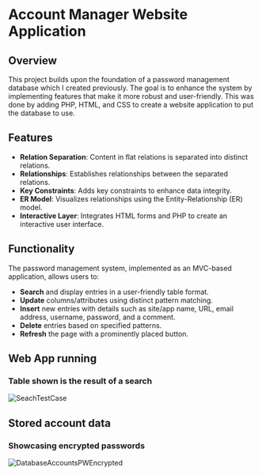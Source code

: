 # Account Manager Website Application

## Overview
This project builds upon the foundation of a password management database which I created previously. The goal is to enhance the system by implementing features that make it more robust and user-friendly. This was done by adding PHP, HTML, and CSS to create a website application to put the database to use.

## Features
- **Relation Separation**: Content in flat relations is separated into distinct relations.
- **Relationships**: Establishes relationships between the separated relations.
- **Key Constraints**: Adds key constraints to enhance data integrity.
- **ER Model**: Visualizes relationships using the Entity-Relationship (ER) model.
- **Interactive Layer**: Integrates HTML forms and PHP to create an interactive user interface.

## Functionality
The password management system, implemented as an MVC-based application, allows users to:
- **Search** and display entries in a user-friendly table format.
- **Update** columns/attributes using distinct pattern matching.
- **Insert** new entries with details such as site/app name, URL, email address, username, password, and a comment.
- **Delete** entries based on specified patterns.
- **Refresh** the page with a prominently placed button.

## Web App running 
### Table shown is the result of a search
![SeachTestCase](https://github.com/DerimB/AccountManagerWebApp/assets/123917611/ffb77b8e-9e58-4382-91fd-96d53b2f843b)

## Stored account data
### Showcasing encrypted passwords
![DatabaseAccountsPWEncrypted](https://github.com/DerimB/AccountManagerWebApp/assets/123917611/60076c8d-b4bf-4fe4-859c-71874dc08dd4)

